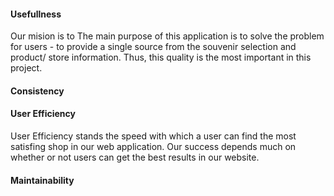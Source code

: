 
#### Usefullness
Our mision is to The main purpose of this application is to solve the problem for users - to provide a single source from the souvenir selection and product/ store information. Thus, this quality is the most important in this project. 

#### Consistency

#### User Efficiency
User Efficiency stands the speed with which a user can find the most satisfing shop in our web application. Our success depends much on whether or not users can get the best results in our website. 

#### Maintainability



